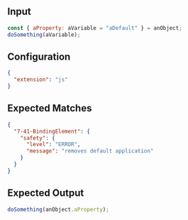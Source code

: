
## Input
```javascript input
const { aProperty: aVariable = "aDefault" } = anObject;
doSomething(aVariable);
```

## Configuration
```json configuration
{
  "extension": "js"
}
```

## Expected Matches
```json expected matches
{
  "7-41-BindingElement": {
    "safety": {
      "level": "ERROR",
      "message": "removes default application"
    }
  }
}
```

## Expected Output
```javascript expected output
doSomething(anObject.aProperty);
```
